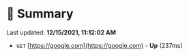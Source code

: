 # 📖 Summary
Last updated: **12/15/2021, 11:12:02 AM**

- `GET` [https://google.com](https://google.com) - **Up** (237ms)
